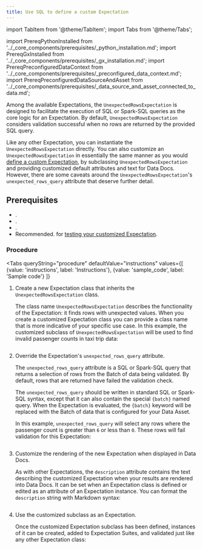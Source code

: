 ```yaml
---
title: Use SQL to define a custom Expectation
---
```

import TabItem from '@theme/TabItem';
import Tabs from '@theme/Tabs';

import PrereqPythonInstalled from '../_core_components/prerequisites/_python_installation.md';
import PrereqGxInstalled from '../_core_components/prerequisites/_gx_installation.md';
import PrereqPreconfiguredDataContext from '../_core_components/prerequisites/_preconfigured_data_context.md';
import PrereqPreconfiguredDataSourceAndAsset from '../_core_components/prerequisites/_data_source_and_asset_connected_to_data.md';

Among the available Expectations, the `UnexpectedRowsExpectation` is designed to facilitate the execution of SQL or Spark-SQL queries as the core logic for an Expectation.  By default, `UnexpectedRowsExpectation` considers validation successful when no rows are returned by the provided SQL query.

Like any other Expectation, you can instantiate the `UnexpectedRowsExpectation` directly. You can also customize an `UnexpectedRowsExpectation` in essentially the same manner as you would [define a custom Expectation](/core/customize_expectations/define_a_custom_expectation_class.md), by subclassing `UnexpectedRowsExpectation` and providing customized default attributes and text for Data Docs. However, there are some caveats around the `UnexpectedRowsExpectation`'s `unexpected_rows_query` attribute that deserve further detail.

<!-- TODO: Do we want to discuss custom `_validate(...)` logic here, or should that be held for a future topic on building custom Expectation classes from scratch? -->

<!-- Additionally, the `UnexpectedRowsExpectation`'s use of SQL or Spark-SQL queries makes it uniquely suitable for customized validation logic.  Although the default behavior of an `UnexpectedRowsExpectation` is to treat returned rows as having failed validation, you can override this default by providing a custom `_validate(...)` method for your customized subclass of `UnexpectedRowsExpectation`. -->

## Prerequisites

- <PrereqPythonInstalled/>.
- <PrereqGxInstalled/>.
- <PrereqPreconfiguredDataContext/>.
- Recommended. <PrereqPreconfiguredDataSourceAndAsset/> for [testing your customized Expectation](/core/define_expectations/test_an_expectation.md).

### Procedure

<Tabs 
   queryString="procedure"
   defaultValue="instructions"
   values={[
      {value: 'instructions', label: 'Instructions'},
      {value: 'sample_code', label: 'Sample code'}
   ]}
>

<TabItem value="instructions" label="Instructions">

1. Create a new Expectation class that inherits the `UnexpectedRowsExpectation` class.
  
   The class name `UnexpectedRowsExpectation` describes the functionality of the Expectation: it finds rows with unexpected values.  When you create a customized Expectation class you can provide a class name that is more indicative of your specific use case.  In this example, the customized subclass of `UnexpectedRowsExpectation` will be used to find invalid passenger counts in taxi trip data:

   ```python title="Python" name="docs/docusaurus/docs/core/customize_expectations/_examples/use_sql_to_define_a_custom_expectation.py - define a more descriptive name for an UnexpectedRowsExpectation"
   ```

2. Override the Expectation's `unexpected_rows_query` attribute.

   The `unexpected_rows_query` attribute is a SQL or Spark-SQL query that returns a selection of rows from the Batch of data being validated.  By default, rows that are returned have failed the validation check.

   The `unexpected_rows_query` should be written in standard SQL or Spark-SQL syntax, except that it can also contain the special `{batch}` named query.  When the Expectation is evaluated, the `{batch}` keyword will be replaced with the Batch of data that is configured for your Data Asset.

   In this example, `unexpected_rows_query` will select any rows where the passenger count is greater than `6` or less than `0`.  These rows will fail validation for this Expectation:

   ```python title="Python" name="docs/docusaurus/docs/core/customize_expectations/_examples/use_sql_to_define_a_custom_expectation.py - define the query for an UnexpectedRowsExpectation"
   ```

3. Customize the rendering of the new Expectation when displayed in Data Docs.

   As with other Expectations, the `description` attribute contains the text describing the customized Expectation when your results are rendered into Data Docs.  It can be set when an Expectation class is defined or edited as an attribute of an Expectation instance.  You can format the `description` string with Markdown syntax:

   ```python title="Python" name="docs/docusaurus/docs/core/customize_expectations/_examples/use_sql_to_define_a_custom_expectation.py - define a custom UnexpectedRowsExpectation"
   ```

4. Use the customized subclass as an Expectation.

   Once the customized Expectation subclass has been defined, instances of it can be created, added to Expectation Suites, and validated just like any other Expectation class:

   ```python title="Python" name="docs/docusaurus/docs/core/customize_expectations/_examples/use_sql_to_define_a_custom_expectation.py - instantiate the custom SQL Expectation"
   ```

</TabItem>

<TabItem value="sample_code" label="Sample code">

```python title="Python" name="docs/docusaurus/docs/core/customize_expectations/_examples/use_sql_to_define_a_custom_expectation.py - full code example"
```

</TabItem>

</Tabs>